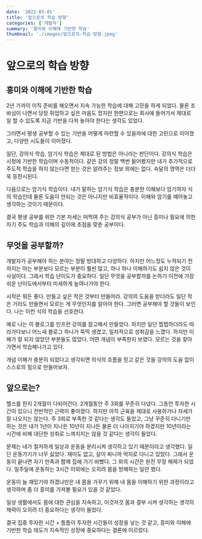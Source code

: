 ```yaml
---
date: '2022-03-01'
title: '앞으로의 학습 방향'
categories: ['개발자']
summary: '흥미와 이해에 기반한 학습'
thumbnail: './images/앞으로의-학습-방향.jpeg'
---
```


# 앞으로의 학습 방향

## 흥미와 이해에 기반한 학습

2년 가까이 이직 준비를 해오면서 지속 가능한 학습에 대해 고민을 하게 되었다. 물론 조바심이 나면서 당장 취업하고 싶은 마음도 컸지만 한편으로는 회사에 들어가서 제대로 일 할 수 있도록 지금 기반을 다져 놓아야 한다는 생각도 있었다.

그러면서 평생 공부할 수 있는 기반을 어떻게 마련할 수 있을까에 대한 고민으로 이어졌고, 다양한 시도들이 이어졌다.

일단, 강의식 학습, 암기식 학습은 제대로 된 방법은 아니라는 판단이다. 강의식 학습은 시청에 기반한 학습이며 수동적이다. 같은 강의 정말 백번 들어봤지만 내가 추가적으로 주도적 학습을 하지 않는다면 얻는 것은 알려주는 정보 외에는 없다. 숙달의 영역은 더더욱 등한시된다.

다음으로는 암기식 학습이다. 내가 말하는 암기식 학습은 충분한 이해보다 암기하자 식의 학습인데 물론 도움이 안되는 것은 아니지만 비효율적이다. 이해와 암기를 떼어놓고 생각하는 것이기 때문이다.

결국 평생 공부를 위한 기본 자세는 떠먹여 주는 강의식 공부가 아닌 흥미나 필요에 의한 자기 주도 학습과 이해의 깊이에 초점을 맞춘 공부이다.

## 무엇을 공부할까?

개발자가 공부해야 하는 분야는 정말 방대하고 다양하다. 하지만 어느정도 누적되기 전까지는 아는 부분보다 모르는 부분이 훨씬 많고, 하나 하나 이해하기도 쉽지 않은 것이 사실이다. 그래서 학습 난이도가 중요하다.
일단 무엇을 공부할까를 논하기 이전에 가장 쉬운 난이도에서부터 미세하게 높여나가야 한다.

시작은 뭐든 좋다. 만들고 싶은 작은 것부터 만들어라. 강의의 도움을 받더라도 일단 작은 거라도 만들면서 모르는 게 무엇인지를 알아야 한다. 그러면 공부해야 할 것들이 보인다. 나는 이런 식의 학습을 선호한다.

예로 나는 이 블로그를 인프런 강의를 참고해서 만들었다. 하지만 일단 찝찝하더라도 따라가다보니 어느새 블로그 하나가 뚝딱 생겼고, 일차적으로 성취감을 느꼈다. 하지만 이해가 잘 되지 않았던 부분들도 많았다. 어떤 개념이 부족한지 보였다. 모르는 것을 찾아가면서 학습해나가고 있다.

개념 이해가 충분히 되었다고 생각되면 의식의 흐름을 믿고 같은 것을 강의의 도움 없이 스스로의 힘으로 만들어보자.

## 앞으로는?

헬스를 한지 2개월이 다되어간다. 2개월동안 주 3회를 꾸준히 다녔다. 그동안 투자한 시간이 있으니 전반적인 근력이 좋아졌다. 하지만 아직 근육을 제대로 사용하거나 자세가 잘 나오지는 않는다. 주 3회로 부족한 것 같다는 생각도 들었고, 그냥 꾸준히 다니기만 하는 것은 내가 1년이 지나든 10년이 지나든 물론 더 나아지기야 하겠지만 10년이라는 시간에 비해 대단한 성취로 느껴지지는 않을 것 같다는 생각이 들었다.

문제는 내가 철저하게 일상과 운동을 분리시켜 생각하고 있기 때문이라고 생각했다. 일단 운동가기가 너무 싫었다. 재미도 없고, 살이 찌니까 억지로 다니고 있었다. 그래서 운동이 끝나면 자기 만족과 함께 집에 가기 바빴다. 그 외의 시간은 완전 무장 해제가 되었다. 일주일에 운동하는 3시간 이외에는 오히려 몸을 방해하는 일만 했다.

운동이 늘 재밌기야 하겠냐만은 내 몸을 가꾸기 위해 내 몸을 이해하기 위한 과정이라고 생각하며 좀 더 흥미를 가져볼 필요가 있을 것 같았다.

일상 생활에서도 몸에 대한 관심을 지속하고, 이것저것 몸과 결부 시켜 생각하는 생각의 체력이 오히려 더 중요하다는 생각이 들었다.

결국 집중 투자한 시간 + 틈틈이 투자한 시간들이 성장을 낳는 것 같고, 흥미와 이해에 기반한 학습 태도가 지속적인 성장에 중요하다는 결론에 이르렀다.
